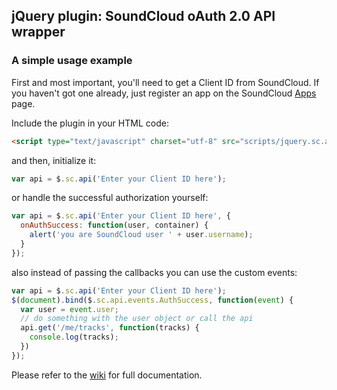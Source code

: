 ## jQuery plugin: SoundCloud oAuth 2.0 API wrapper

### A simple usage example

First and most important, you'll need to get a Client ID from SoundCloud. If
you haven't got one already, just register an app on the SoundCloud [Apps][] page.

[apps]: http://soundcloud.com/you/apps/new

Include the plugin in your HTML code:

```html
<script type="text/javascript" charset="utf-8" src="scripts/jquery.sc.api.js"></script>
```

and then, initialize it:

```javascript
var api = $.sc.api('Enter your Client ID here');
```

or handle the successful authorization yourself:

```javascript
var api = $.sc.api('Enter your Client ID here', {
  onAuthSuccess: function(user, container) {
    alert('you are SoundCloud user ' + user.username);
  }
});
```

also instead of passing the callbacks you can use the custom events:

```javascript
var api = $.sc.api('Enter your Client ID here');
$(document).bind($.sc.api.events.AuthSuccess, function(event) {
  var user = event.user;
  // do something with the user object or call the api
  api.get('/me/tracks', function(tracks) {
    console.log(tracks);
  })
});
```

Please refer to the [wiki][] for full documentation.

[wiki]: https://github.com/soundcloud/SoundCloud-API-jQuery-plugin/wiki
